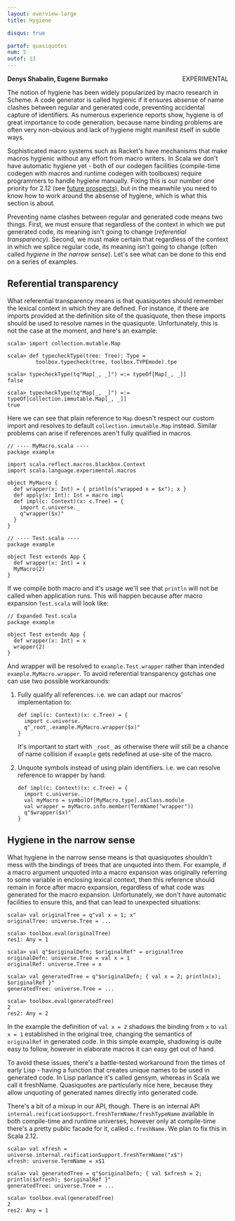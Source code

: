 ```yaml
---
layout: overview-large
title: Hygiene

disqus: true

partof: quasiquotes
num: 5
outof: 13
---
```

**Denys Shabalin, Eugene Burmako** <span class="label warning" style="float: right;">EXPERIMENTAL</span>

The notion of hygiene has been widely popularized by macro research in Scheme. A code generator is called hygienic if it ensures absense of name clashes between regular and generated code, preventing accidental capture of identifiers. As numerous experience reports show, hygiene is of great importance to code generation, because name binding problems are often very non-obvious and lack of hygiene might manifest itself in subtle ways.

Sophisticated macro systems such as Racket's have mechanisms that make macros hygienic without any effort from macro writers. In Scala we don't have automatic hygiene yet - both of our codegen facilities (compile-time codegen with macros and runtime codegen with toolboxes) require programmers to handle hygiene manually. Fixing this is our number one priority for 2.12 (see [future prospects](/overviews/quasiquotes/future.html)), but in the meanwhile you need to know how to work around the absense of hygiene, which is what this section is about.

Preventing name clashes between regular and generated code means two things. First, we must ensure that regardless of the context in which we put generated code, its meaning isn't going to change (*referential transparency*). Second, we must make certain that regardless of the context in which we splice regular code, its meaning isn't going to change (often called *hygiene in the narrow sense*). Let's see what can be done to this end on a series of examples.

## Referential transparency

What referential transparency means is that quasiquotes should remember the lexical context in which they are defined. For instance, if there are imports provided at the definition site of the quasiquote, then these imports should be used to resolve names in the quasiquote. Unfortunately, this is not the case at the moment, and here's an example:

    scala> import collection.mutable.Map

    scala> def typecheckType(tree: Tree): Type =
             toolbox.typecheck(tree, toolbox.TYPEmode).tpe

    scala> typecheckType(tq"Map[_, _]") =:= typeOf[Map[_, _]]
    false

    scala> typecheckType(tq"Map[_, _]") =:= typeOf[collection.immutable.Map[_, _]]
    true

Here we can see that plain reference to `Map` doesn\'t respect our custom import and resolves to default `collection.immutable.Map` instead. Similar problems can arise if references aren't fully qualified in macros.

    // ---- MyMacro.scala ----
    package example

    import scala.reflect.macros.blackbox.Context
    import scala.language.experimental.macros

    object MyMacro {
      def wrapper(x: Int) = { println(s"wrapped x = $x"); x }
      def apply(x: Int): Int = macro impl
      def impl(c: Context)(x: c.Tree) = {
        import c.universe._
        q"wrapper($x)"
      }
    }

    // ---- Test.scala ----
    package example

    object Test extends App {
      def wrapper(x: Int) = x
      MyMacro(2)
    }

If we compile both macro and it's usage we'll see that `println` will not be called when application runs. This will happen because after macro expansion `Test.scala` will look like:

    // Expanded Test.scala
    package example

    object Test extends App {
      def wrapper(x: Int) = x
      wrapper(2)
    }

And wrapper will be resolved to `example.Test.wrapper` rather than intended `example.MyMacro.wrapper`. To avoid referential transparency gotchas one can use two possible workarounds:

1. Fully qualify all references. i.e. we can adapt our macros' implementation to:

       def impl(c: Context)(x: c.Tree) = {
         import c.universe._
         q"_root_.example.MyMacro.wrapper($x)"
       }

   It's important to start with `_root_` as otherwise there will still be a chance of name collision if `example` gets redefined at use-site of the macro.

2. Unquote symbols instead of using plain identifiers. i.e. we can resolve reference to wrapper by hand:

       def impl(c: Context)(x: c.Tree) = {
         import c.universe._
         val myMacro = symbolOf[MyMacro.type].asClass.module
         val wrapper = myMacro.info.member(TermName("wrapper"))
         q"$wrapper($x)"
       }

## Hygiene in the narrow sense

What hygiene in the narrow sense means is that quasiquotes shouldn't mess with the bindings of trees that are unquoted into them. For example, if a macro argument unquoted into a macro expansion was originally referring to some variable in enclosing lexical context, then this reference should remain in force after macro expansion, regardless of what code was generated for the macro expansion. Unfortunately, we don't have automatic facilities to ensure this, and that can lead to unexpected situations:

    scala> val originalTree = q"val x = 1; x"
    originalTree: universe.Tree = ...

    scala> toolbox.eval(originalTree)
    res1: Any = 1

    scala> val q"$originalDefn; $originalRef" = originalTree
    originalDefn: universe.Tree = val x = 1
    originalRef: universe.Tree = x

    scala> val generatedTree = q"$originalDefn; { val x = 2; println(x); $originalRef }"
    generatedTree: universe.Tree = ...

    scala> toolbox.eval(generatedTree)
    2
    res2: Any = 2

In the example the definition of `val x = 2` shadows the binding from `x` to `val x = 1` established in the original tree, changing the semantics of `originalRef` in generated code. In this simple example, shadowing is quite easy to follow, however in elaborate macros it can easy get out of hand.

To avoid these issues, there's a battle-tested workaround from the times of early Lisp - having a function that creates unique names to be used in generated code. In Lisp parlance it's called gensym, whereas in Scala we call it freshName. Quasiquotes are particularly nice here, because they allow unquoting of generated names directly into generated code.

There's a bit of a mixup in our API, though. There is an internal API `internal.reificationSupport.freshTermName/freshTypeName` available in both compile-time and runtime universes, however only at compile-time there's a pretty public facade for it, called `c.freshName`. We plan to fix this in Scala 2.12.

    scala> val xfresh = universe.internal.reificationSupport.freshTermName("x$")
    xfresh: universe.TermName = x$1

    scala> val generatedTree = q"$originalDefn; { val $xfresh = 2; println($xfresh); $originalRef }"
    generatedTree: universe.Tree = ...

    scala> toolbox.eval(generatedTree)
    2
    res2: Any = 1


